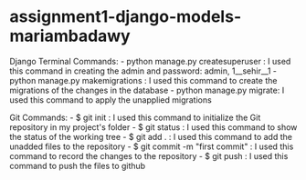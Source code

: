 # assignment1-django-models-mariambadawy
Django Terminal Commands:
    - python manage.py createsuperuser : I used this command in creating the admin and password: admin, 1__sehir__1
    - python manage.py makemigrations : I used this command to create the migrations of the changes in the database
    - python manage.py migrate: I used this command to apply the unapplied migrations

Git Commands:
    - $ git init : I used this command to initialize the Git repository in my project's folder
    - $ git status : I used this command to show the status of the working tree
    - $ git add . : I used this command to add the unadded files to the repository
    - $ git commit -m "first commit" : I used this command to record the changes to the repository
    - $ git push :  I used this command to push the files to github

